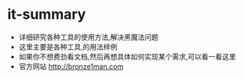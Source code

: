 it-summary
==========

* 详细研究各种工具的使用方法,解决黑魔法问题
* 这里主要是各种工具,的用法样例
* 如果你不想费劲看文档,然后再想具体如何实现某个需求,可以看一看这里
* 官方网站 http://bronze1man.com
